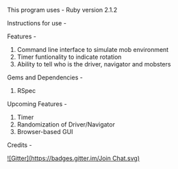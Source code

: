 This program uses -
Ruby version 2.1.2

Instructions for use -


Features -
1) Command line interface to simulate mob environment
2) Timer funtionality to indicate rotation
3) Ability to tell who is the driver, navigator and mobsters


Gems and Dependencies -
1) RSpec

Upcoming Features -
1) Timer
2) Randomization of Driver/Navigator
3) Browser-based GUI


Credits -



[![Gitter](https://badges.gitter.im/Join Chat.svg)](https://gitter.im/RubySteps/mob_rotation?utm_source=badge&utm_medium=badge&utm_campaign=pr-badge&utm_content=badge)